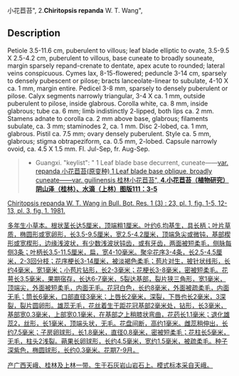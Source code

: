 小花苣苔",
2.**Chiritopsis repanda** W. T. Wang",

## Description
Petiole 3.5-11.6 cm, puberulent to villous; leaf blade elliptic to ovate, 3.5-9.5 X 2.5-4.2 cm, puberulent to villous, base cuneate to broadly souneate, margin sparsely repand-crenate to dentate, apex acute to rounded; lateral veins conspicuous. Cymes lax, 8-15-flowered; peduncle 3-14 cm, sparsely to densely pubescent or pilose; bracts lanceolate-linear to subulate, 4-10 X ca. 1 mm, margin entire. Pedicel 3-8 mm, sparsely to densely puberulent or pilose. Calyx segments narrowly triangular, 3-4 X ca. 1 mm, outside puberulent to pilose, inside glabrous. Corolla white, ca. 8 mm, inside glabrous; tube ca. 6 mm; limb indistinctly 2-lipped, both lips ca. 2 mm. Stamens adnate to corolla ca. 2 mm above base, glabrous; filaments subulate, ca. 3 mm; staminodes 2, ca. 1 mm. Disc 2-lobed, ca. 1 mm, glabrous. Pistil ca. 7.5 mm; ovary densely puberulent. Style ca. 5 mm, glabrous; stigma obtrapeziform, ca. 0.5 mm, 2-lobed. Capsule narrowly ovoid, ca. 4.5 X 1.5 mm. Fl. Jul-Sep, fr. Aug-Sep.

> * Guangxi.
  "keylist": "
1 Leaf blade base decurrent, cuneate——<a href='/info/Chiritopsis repanda var. repanda?t=foc'>var. repanda 小花苣苔(原变种)
1 Leaf blade base oblique, broadly cuneate——<a href='/info/Chiritopsis repanda var. guilinensis?t=foc'>var. guilinensis 桂林小花苣苔",
**4.小花苣苔（植物研究）阴山泽（桂林）、水滴（上林）图版111：3-5**

Chiritopsis repanda W. T. Wang in Bull. Bot. Res. 1 (3) : 23, pl. 1, fig. 1-5, 12-13, pl. 3, fig. 1. 1981.

多年生小草本。根状茎长达5厘米，顶端粗1厘米。叶约6,均基生，具长柄；叶片草质，椭圆形或宽卵形，长3.5-9.5厘米，宽2.5-4.2厘米，顶端急尖或微钝，基部楔形或宽楔形，边缘浅波状，有少数浅波状钝齿，或有牙齿，两面被短柔毛，侧脉每侧3条；叶柄长3.5-11.5厘米，扁，宽4-10毫米。聚伞花序3-4条，长2.5-4.5厘米，2-3回分枝；花序梗长3-14厘米，被淡褐色柔毛；苞片对生，披针状线形，长约4毫米，宽1毫米；小苞片钻形，长2-3毫米；花梗长3-8毫米，密被短柔毛。花萼长3.5毫米，果期宿存，长达6-7毫米，5裂达基部，裂片狭三角形，宽1毫米，顶端尖，外面被短柔毛，内面无毛。花冠白色，长约8毫米，外面被疏柔毛，内面无毛；筒长6毫米，口部直径3毫米；上唇长2毫米，深裂，下唇也长2毫米，3深裂，裂片圆卵形。雄蕊无毛，花丝着生于距花冠基部2毫米处，钻形，长3毫米，基部宽0.3毫米，上部宽0.1毫米，在基部之上稍膝状弯曲，花药长1.1毫米；退化雄蕊2，丝形，长1毫米，顶端头状，无毛。花盘间断，高约1毫米。雌蕊稍伸出，长约7.5毫米；子房卵球形，长1.8毫米，直径0.8毫米，密被短柔毛；花柱长5毫米，无毛，柱头2浅裂。蒴果长卵球形，长约4.5毫米，宽约1.5毫米，被疏柔毛。种子深紫色，椭圆球形，长约0.3毫米。花期7-9月。

产广西天峨、桂林及上林一带。生于石灰岩山岩石上。模式标本采自天峨。
